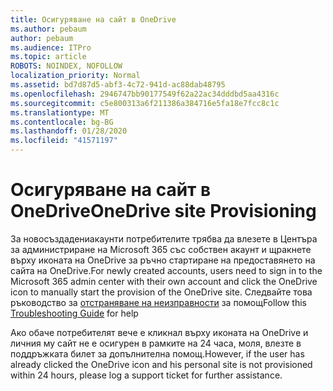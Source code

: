 ```yaml
---
title: Осигуряване на сайт в OneDrive
ms.author: pebaum
author: pebaum
ms.audience: ITPro
ms.topic: article
ROBOTS: NOINDEX, NOFOLLOW
localization_priority: Normal
ms.assetid: bd7d87d5-abf3-4c72-941d-ac88dab48795
ms.openlocfilehash: 2946747bb90177549f62a22ac34dddbd5aa4316c
ms.sourcegitcommit: c5e800313a6f211386a384716e5fa18e7fcc8c1c
ms.translationtype: MT
ms.contentlocale: bg-BG
ms.lasthandoff: 01/28/2020
ms.locfileid: "41571197"
---
```

# <a name="onedrive-site-provisioning"></a><span data-ttu-id="3b7d0-102">Осигуряване на сайт в OneDrive</span><span class="sxs-lookup"><span data-stu-id="3b7d0-102">OneDrive site Provisioning</span></span>

<span data-ttu-id="3b7d0-103">За новосъздадениакаунти потребителите трябва да влезете в Центъра за администриране на Microsoft 365 със собствен акаунт и щракнете върху иконата на OneDrive за ръчно стартиране на предоставянето на сайта на OneDrive.</span><span class="sxs-lookup"><span data-stu-id="3b7d0-103">For newly created accounts, users need to sign in to the Microsoft 365 admin center with their own account and click the OneDrive icon to manually start the provision of the OneDrive site.</span></span>
<span data-ttu-id="3b7d0-104">Следвайте това ръководство за [отстраняване на неизправности](https://docs.microsoft.com/sharepoint/support/sites/troubleshooting-guide-for-sites-stopped-at-provisioning) за помощ</span><span class="sxs-lookup"><span data-stu-id="3b7d0-104">Follow this [Troubleshooting Guide](https://docs.microsoft.com/sharepoint/support/sites/troubleshooting-guide-for-sites-stopped-at-provisioning) for help</span></span>

<span data-ttu-id="3b7d0-105">Ако обаче потребителят вече е кликнал върху иконата на OneDrive и личния му сайт не е осигурен в рамките на 24 часа, моля, влезте в поддръжката билет за допълнителна помощ.</span><span class="sxs-lookup"><span data-stu-id="3b7d0-105">However, if the user has already clicked the OneDrive icon and his personal site is not provisioned within 24 hours, please log a support ticket for further assistance.</span></span>

